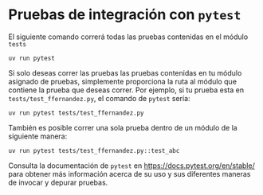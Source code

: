 # Pruebas de integración con `pytest`

El siguiente comando correrá todas las pruebas contenidas en el módulo `tests`

```
uv run pytest
```

Si solo deseas correr las pruebas las pruebas contenidas en tu módulo asignado de pruebas, simplemente proporciona la ruta al módulo que contiene la prueba que deseas correr. Por ejemplo, si tu prueba esta en `tests/test_ffernandez.py`, el comando de `pytest` sería:


```
uv run pytest tests/test_ffernandez.py
```

También es posible correr una sola prueba dentro de un módulo de la siguiente manera:


```
uv run pytest tests/test_ffernandez.py::test_abc
```

Consulta la documentación de `pytest` en https://docs.pytest.org/en/stable/ para obtener más información acerca de su uso y sus diferentes maneras de invocar y depurar pruebas.

